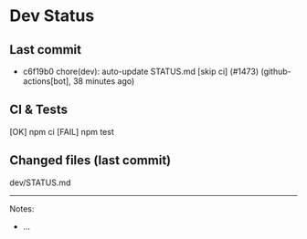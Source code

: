 # Dev Status

## Last commit
- c6f19b0 chore(dev): auto-update STATUS.md [skip ci] (#1473) (github-actions[bot], 38 minutes ago)
## CI & Tests
[OK] npm ci
[FAIL] npm test

## Changed files (last commit)
dev/STATUS.md

---
Notes:
- ...

